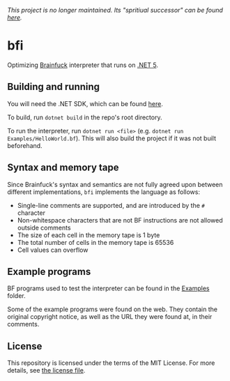 *This project is no longer maintained. Its "spritiual successor" can be found [here](https://github.com/aionescu/oplang).*

# bfi

Optimizing [Brainfuck](https://en.wikipedia.org/wiki/Brainfuck) interpreter that runs on [.NET 5](https://en.wikipedia.org/wiki/.NET_Core).

## Building and running

You will need the .NET SDK, which can be found [here](https://dotnet.microsoft.com/download).

To build, run `dotnet build` in the repo's root directory.

To run the interpreter, run `dotnet run <file>` (e.g. `dotnet run Examples/HelloWorld.bf`). This will also build the project if it was not built beforehand.

## Syntax and memory tape

Since Brainfuck's syntax and semantics are not fully agreed upon between different implementations, `bfi` implements the language as follows:

* Single-line comments are supported, and are introduced by the `#` character
* Non-whitespace characters that are not BF instructions are not allowed outside comments
* The size of each cell in the memory tape is 1 byte
* The total number of cells in the memory tape is 65536
* Cell values can overflow

## Example programs

BF programs used to test the interpreter can be found in the [Examples](Examples/) folder.

Some of the example programs were found on the web. They contain the original copyright notice, as well as the URL they were found at, in their comments.

## License

This repository is licensed under the terms of the MIT License.
For more details, see [the license file](LICENSE.txt).
